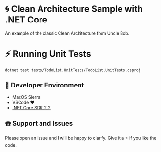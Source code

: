 # :cyclone: Clean Architecture Sample with .NET Core

An example of the classic Clean Architecture from Uncle Bob.

# :zap: Running Unit Tests

```
dotnet test tests/TodoList.UnitTests/TodoList.UnitTests.csproj
```

## :checkered_flag: Developer Environment

* MacOS Sierra
* VSCode :heart:
* [.NET Core SDK 2.2](https://www.microsoft.com/net/download/dotnet-core/2.2).

## :telephone: Support and Issues

Please open an issue and I will be happy to clarify. Give it a :star: if you like the code.
